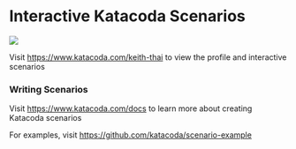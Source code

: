 # Interactive Katacoda Scenarios

[![](http://shields.katacoda.com/katacoda/keith-thai/count.svg)](https://www.katacoda.com/keith-thai "Get your profile on Katacoda.com")

Visit https://www.katacoda.com/keith-thai to view the profile and interactive scenarios

### Writing Scenarios
Visit https://www.katacoda.com/docs to learn more about creating Katacoda scenarios

For examples, visit https://github.com/katacoda/scenario-example

